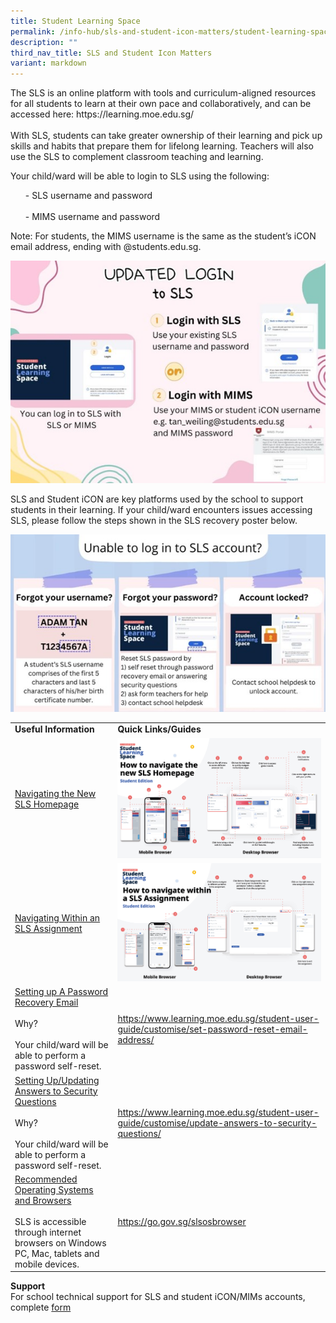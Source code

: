 ```yaml
---
title: Student Learning Space
permalink: /info-hub/sls-and-student-icon-matters/student-learning-space/
description: ""
third_nav_title: SLS and Student Icon Matters
variant: markdown
---
```

<p>The SLS is an online platform with tools and curriculum-aligned resources for all students to learn at their own pace and collaboratively, and can be accessed here: https://learning.moe.edu.sg/<br><br>
With SLS, students can take greater ownership of their learning and pick up skills and habits that prepare them for lifelong learning. Teachers will also use the SLS to complement classroom teaching and learning.</p>
<p>Your child/ward will be able to login to SLS using the following:
</p><ul>- SLS username and password<br><br>
- MIMS username and password</ul><p></p>
<p>Note: For students, the MIMS username is the same as the student’s iCON email address, ending with @students.edu.sg.</p>
<img src="/images/SLS1.jpg">
<p>SLS and Student iCON are key platforms used by the school to support students in their learning. If your child/ward encounters issues accessing SLS, please follow the steps shown in the SLS recovery poster below.</p>
<img src="/images/SLS2.jpg">
	<table>
	<tbody>
		<tr>
			<td><strong>Useful Information</strong></td>
			<td><strong>Quick Links/Guides</strong>
			</td></tr>
		<tr>
			<td><u>Navigating the New SLS Homepage</u></td>
			<td><img src="/images/SLS3.png">
			</td></tr>
		<tr>
			<td><u>Navigating Within an SLS Assignment</u></td>
			<td><img src="/images/SLS4.png">
			</td></tr>
				<tr>
					<td><u>Setting up A Password Recovery Email</u><br><br>
Why?<br><br>
Your child/ward will be able to perform a password self-reset.</td>
			<td><a href="https://www.learning.moe.edu.sg/student-user-guide/customise/set-password-reset-email-address/" target="_blank" rel="noopener">https://www.learning.moe.edu.sg/student-user-guide/customise/set-password-reset-email-address/</a>
			</td></tr>
		<tr>
					<td><u>Setting Up/Updating Answers to Security Questions</u><br><br>
Why?<br><br>
Your child/ward will be able to perform a password self-reset.</td>
			<td><a href="https://www.learning.moe.edu.sg/student-user-guide/customise/update-answers-to-security-questions/" target="_blank" rel="noopener">https://www.learning.moe.edu.sg/student-user-guide/customise/update-answers-to-security-questions/</a>
			</td></tr>
		<tr>
					<td><u>Recommended Operating Systems and Browsers</u><br><br>
SLS is accessible through internet browsers on Windows PC, Mac, tablets and mobile devices.</td>
			<td><a href="https://go.gov.sg/slsosbrowser" target="_blank" rel="noopener">https://go.gov.sg/slsosbrowser</a>
			</td></tr>
	</tbody>
	</table>
	<p><strong>Support</strong><br>
	For school technical support for SLS and student iCON/MIMs accounts, complete <a href="http://bit.ly/svpsreset" target="_blank" rel="noopener">form</a></p>